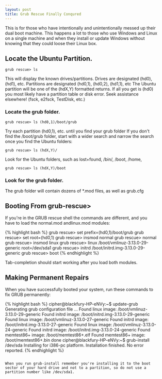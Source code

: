 ```yaml
---
layout: post
title: Grub Rescue Finally Conqured
---
```


This is for those who have intentionally and unintentionally messed up their dual boot machine. This happens a lot to those who use Windows and Linux on a single machine and when they install or update Windows without knowing that they could loose their Linux box.

## Locate the Ubuntu Partition.

```
grub rescue> ls
```

This will display the known drives/partitions.
Drives are designated (hd0), (hd1), etc. Partitions are designated (hd0,1), (hd0,2), (hd1,1), etc
The Ubuntu partition will be one of the (hdX,Y) formatted returns.
If all you get is (hd0) you most likely have a partition table or disk error. Seek assistance elsewhere! (fsck, e2fsck, TestDisk, etc.)

### Locate the grub folder.

```
grub rescue> ls (hd0,1)/boot/grub 
```

Try each partition (hd0,1), etc. until you find your grub folder
If you don't find the /boot/grub folder, start with a wider search and narrow the search once you find the Ubuntu folders:

```
grub rescue> ls (hdX,Y)/ 
```

Look for the Ubuntu folders, such as lost+found, /bin/, /boot, /home,

```
grub rescue> ls (hdX,Y)/boot 
```

### Look for the grub folder.
The grub folder will contain dozens of *.mod files, as well as grub.cfg

## Booting From grub-rescue>

If you're in the GRUB rescue shell the commands are different, and you have to load the normal.mod andlinux.mod modules:

{% highlight bash %}
grub rescue> set prefix=(hd0,1)/boot/grub
grub rescue> set root=(hd0,1)
grub rescue> insmod normal
grub rescue> normal
grub rescue> insmod linux
grub rescue> linux /boot/vmlinuz-3.13.0-29-generic root=/dev/sda1
grub rescue> initrd /boot/initrd.img-3.13.0-29-generic
grub rescue> boot
{% endhighlight %}

Tab-completion should start working after you load both modules.

## Making Permanent Repairs

When you have successfully booted your system, run these commands to fix GRUB permanently:

{% highlight bash %}
cipher@blackfury-HP-eNVy:~$ update-grub
Generating grub configuration file ...
Found linux image: /boot/vmlinuz-3.13.0-29-generic
Found initrd image: /boot/initrd.img-3.13.0-29-generic
Found linux image: /boot/vmlinuz-3.13.0-27-generic
Found initrd image: /boot/initrd.img-3.13.0-27-generic
Found linux image: /boot/vmlinuz-3.13.0-24-generic
Found initrd image: /boot/initrd.img-3.13.0-24-generic
Found memtest86+ image: /boot/memtest86+.elf
Found memtest86+ image: /boot/memtest86+.bin
done
cipher@blackfury-HP-eNVy:~$ grub-install /dev/sda
Installing for i386-pc platform.
Installation finished. No error reported.
{% endhighlight %}
```

When you run grub-install remember you're installing it to the boot sector of your hard drive and not to a partition, so do not use a partition number like /dev/sda1.
